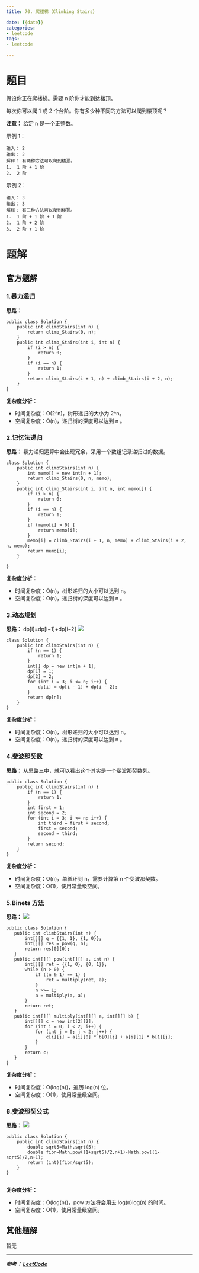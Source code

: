 ```yaml
---
title: 70. 爬楼梯（Climbing Stairs）

date: {{date}}
categories:
- leetcode
tags:
- leetcode

---
```

# 题目
假设你正在爬楼梯。需要 n 阶你才能到达楼顶。

每次你可以爬 1 或 2 个台阶。你有多少种不同的方法可以爬到楼顶呢？

**注意：** 给定 n 是一个正整数。

示例 1：
```
输入： 2
输出： 2
解释： 有两种方法可以爬到楼顶。
1.  1 阶 + 1 阶
2.  2 阶

```
示例 2：
```
输入： 3
输出： 3
解释： 有三种方法可以爬到楼顶。
1.  1 阶 + 1 阶 + 1 阶
2.  1 阶 + 2 阶
3.  2 阶 + 1 阶
```

# 题解

## 官方题解
### 1.暴力递归
**思路：**
```
public class Solution {
    public int climbStairs(int n) {
        return climb_Stairs(0, n);
    }
    public int climb_Stairs(int i, int n) {
        if (i > n) {
            return 0;
        }
        if (i == n) {
            return 1;
        }
        return climb_Stairs(i + 1, n) + climb_Stairs(i + 2, n);
    }
}

```
**复杂度分析：**
- 时间复杂度：O(2^n)，树形递归的大小为 2^n。
- 空间复杂度：O(n)，递归树的深度可以达到 n 。

### 2.记忆法递归
**思路：** 暴力递归运算中会出现冗余，采用一个数组记录递归过的数据。
```
class Solution {
    public int climbStairs(int n) {
        int memo[] = new int[n + 1];
        return climb_Stairs(0, n, memo);
    }
    public int climb_Stairs(int i, int n, int memo[]) {
        if (i > n) {
            return 0;
        }
        if (i == n) {
            return 1;
        }
        if (memo[i] > 0) {
            return memo[i];
        }
        memo[i] = climb_Stairs(i + 1, n, memo) + climb_Stairs(i + 2, n, memo);
        return memo[i];
    }

}

```
**复杂度分析：**
- 时间复杂度：O(n)，树形递归的大小可以达到 n。
- 空间复杂度：O(n)，递归树的深度可以达到 n 。


### 3.动态规划
**思路：**
dp[i]=dp[i−1]+dp[i−2]
![](https://pic.leetcode-cn.com/Figures/70_Climbing_StairsSlide7.JPG)


```
class Solution {
    public int climbStairs(int n) {
        if (n == 1) {
            return 1;
        }
        int[] dp = new int[n + 1];
        dp[1] = 1;
        dp[2] = 2;
        for (int i = 3; i <= n; i++) {
            dp[i] = dp[i - 1] + dp[i - 2];
        }
        return dp[n];
    }
}
```
**复杂度分析：**
- 时间复杂度：O(n)，树形递归的大小可以达到 n。
- 空间复杂度：O(n)，递归树的深度可以达到 n 。


### 4.斐波那契数
**思路：**
从思路三中，就可以看出这个其实是一个斐波那契数列。

```
public class Solution {
    public int climbStairs(int n) {
        if (n == 1) {
            return 1;
        }
        int first = 1;
        int second = 2;
        for (int i = 3; i <= n; i++) {
            int third = first + second;
            first = second;
            second = third;
        }
        return second;
    }
}

```
**复杂度分析：**
- 时间复杂度：O(n)，单循环到 n，需要计算第 n 个斐波那契数。
- 空间复杂度：O(1)，使用常量级空间。

### 5.Binets 方法
**思路：**
![](https://i.loli.net/2019/09/28/HSjLTohE431kJlX.png)

```
public class Solution {
   public int climbStairs(int n) {
       int[][] q = {{1, 1}, {1, 0}};
       int[][] res = pow(q, n);
       return res[0][0];
   }
   public int[][] pow(int[][] a, int n) {
       int[][] ret = {{1, 0}, {0, 1}};
       while (n > 0) {
           if ((n & 1) == 1) {
               ret = multiply(ret, a);
           }
           n >>= 1;
           a = multiply(a, a);
       }
       return ret;
   }
   public int[][] multiply(int[][] a, int[][] b) {
       int[][] c = new int[2][2];
       for (int i = 0; i < 2; i++) {
           for (int j = 0; j < 2; j++) {
               c[i][j] = a[i][0] * b[0][j] + a[i][1] * b[1][j];
           }
       }
       return c;
   }
}

```
**复杂度分析：**
- 时间复杂度：O(log(n))，遍历 log(n) 位。
- 空间复杂度：O(1)，使用常量级空间。

### 6.斐波那契公式
**思路：**
![](https://i.loli.net/2019/09/28/y2GiK5okPBlpvxR.png)

```
public class Solution {
    public int climbStairs(int n) {
        double sqrt5=Math.sqrt(5);
        double fibn=Math.pow((1+sqrt5)/2,n+1)-Math.pow((1-sqrt5)/2,n+1);
        return (int)(fibn/sqrt5);
    }
}


```
**复杂度分析：**
- 时间复杂度：O(log(n))，pow 方法将会用去 log(n)log(n) 的时间。
- 空间复杂度：O(1)，使用常量级空间。


## 其他题解
暂无

---
***参考：
[LeetCode](https://leetcode-cn.com/problems/climbing-stairs/solution/pa-lou-ti-by-leetcode/)***

